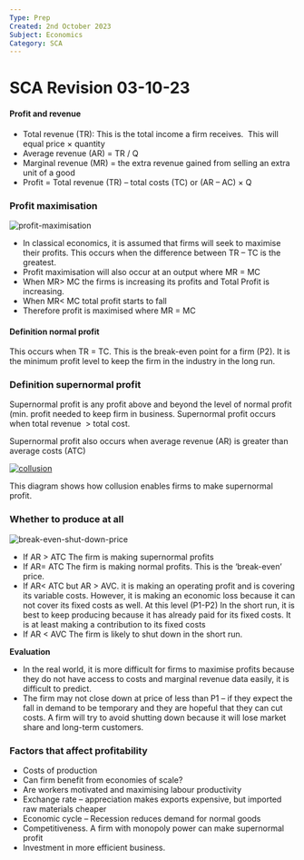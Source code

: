 ```yaml
---
Type: Prep
Created: 2nd October 2023
Subject: Economics
Category: SCA
---
```


# SCA Revision 03-10-23

#### Profit and revenue

- Total revenue (TR): This is the total income a firm receives.  This will equal price × quantity
- Average revenue (AR) = TR / Q
- Marginal revenue (MR) = the extra revenue gained from selling an extra unit of a good
- Profit = Total revenue (TR) – total costs (TC) or (AR – AC) × Q

### Profit maximisation

![profit-maximisation](https://www.economicshelp.org/wp-content/uploads/2012/11/profit-maximisation-600x584.png)

- In classical economics, it is assumed that firms will seek to maximise their profits. This occurs when the difference between TR – TC is the greatest.
- Profit maximisation will also occur at an output where MR = MC
- When MR> MC the firms is increasing its profits and Total Profit is increasing.
- When MR< MC total profit starts to fall
- Therefore profit is maximised where MR = MC

#### Definition normal profit

This occurs when TR = TC. This is the break-even point for a firm (P2). It is the minimum profit level to keep the firm in the industry in the long run. 
### Definition supernormal profit

Supernormal profit is any profit above and beyond the level of normal profit (min. profit needed to keep firm in business. Supernormal profit occurs when total revenue  > total cost.

Supernormal profit also occurs when average revenue (AR) is greater than average costs (ATC)

[![collusion](https://www.economicshelp.org/wp-content/uploads/2017/12/collusion.png)](https://www.economicshelp.org/wp-content/uploads/2017/12/collusion.png)

This diagram shows how collusion enables firms to make supernormal profit.

### Whether to produce at all

![break-even-shut-down-price](https://www.economicshelp.org/wp-content/uploads/2015/10/break-even-shut-down-price-600x430.png)

- If AR > ATC The firm is making supernormal profits
- If AR= ATC The firm is making normal profits. This is the ‘break-even’ price.
- If AR< ATC but AR > AVC. it is making an operating profit and is covering its variable costs. However, it is making an economic loss because it can not cover its fixed costs as well. At this level (P1-P2) In the short run, it is best to keep producing because it has already paid for its fixed costs. It is at least making a contribution to its fixed costs
- If AR < AVC The firm is likely to shut down in the short run.

**Evaluation**

- In the real world, it is more difficult for firms to maximise profits because they do not have access to costs and marginal revenue data easily, it is difficult to predict.
- The firm may not close down at price of less than P1 – if they expect the fall in demand to be temporary and they are hopeful that they can cut costs. A firm will try to avoid shutting down because it will lose market share and long-term customers.

### Factors that affect profitability

- Costs of production
- Can firm benefit from economies of scale?
- Are workers motivated and maximising labour productivity
- Exchange rate – appreciation makes exports expensive, but imported raw materials cheaper
- Economic cycle – Recession reduces demand for normal goods
- Competitiveness. A firm with monopoly power can make supernormal profit
- Investment in more efficient business.